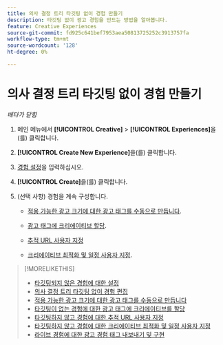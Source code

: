 ```yaml
---
title: 의사 결정 트리 타깃팅 없이 경험 만들기
description: 타깃팅 없이 광고 경험을 만드는 방법을 알아봅니다.
feature: Creative Experiences
source-git-commit: fd925c641bef7953aea50813725252c3913757fa
workflow-type: tm+mt
source-wordcount: '128'
ht-degree: 0%

---
```


# 의사 결정 트리 타깃팅 없이 경험 만들기

*베타가 닫힘*

1. 메인 메뉴에서 **[!UICONTROL Creative]** > **[!UICONTROL Experiences]**&#x200B;을(를) 클릭합니다.

1. **[!UICONTROL Create New Experience]**&#x200B;을(를) 클릭합니다.

1. [경험 설정](experience-settings-no-targeting.md)을 입력하십시오.

1. **[!UICONTROL Create]**&#x200B;을(를) 클릭합니다.

1. (선택 사항) 경험을 계속 구성합니다.

   * [적용 가능한 광고 크기에 대한 광고 태그를 수동으로 만듭니다](experience-tag-create-manually.md).

   * [광고 태그에 크리에이티브 할당](experience-tag-assign-creatives.md).

   * [추적 URL 사용자 지정](experience-tracking-urls-no-targeting.md)

   * [크리에이티브 최적화 및 일정 사용자 지정](experience-optimization-scheduling-no-targeting.md).

>[!MORELIKETHIS]
>
>* [타깃팅되지 않은 경험에 대한 설정](experience-settings-no-targeting.md)
>* [의사 결정 트리 타깃팅 없이 경험 편집](experience-edit-no-targeting.md)
>* [적용 가능한 광고 크기에 대한 광고 태그를 수동으로 만듭니다](/help/creative/experiences/experience-tag-create-manually.md)
>* [타깃팅이 없는 경험에 대한 광고 태그에 크리에이티브를 할당](experience-tag-assign-creatives.md)
>* [타깃팅하지 않고 경험에 대한 추적 URL 사용자 지정](/help/creative/experiences/experience-tracking-urls-no-targeting.md)
>* [타깃팅하지 않고 경험에 대한 크리에이티브 최적화 및 일정 사용자 지정](/help/creative/experiences/experience-optimization-scheduling-no-targeting.md)
>* [라이브 경험에 대한 광고 경험 태그 내보내기 및 구현](/help/creative/experiences/experience-tag-export.md)
